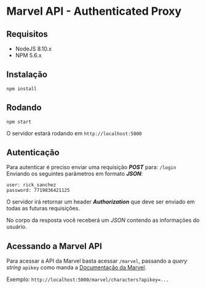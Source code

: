 # Marvel API - Authenticated Proxy

## Requisitos

- NodeJS 8.10.x
- NPM 5.6.x

## Instalação

`npm install`

## Rodando

`npm start`

O servidor estará rodando em `http://localhost:5000`

## Autenticação

Para autenticar é preciso enviar uma requisição _**POST**_ para: `/login`  
Enviando os seguintes parâmetros em formato _**JSON**_:

```
user: rick_sanchez
password: 7719836421125
```

O servidor irá retornar um header _**Authorization**_ que deve ser enviado em todas as futuras requisições.  

No corpo da resposta você receberá um *JSON* contendo as informações do usuário.

## Acessando a Marvel API

Para acessar a API da Marvel basta acessar `/marvel`, passando a _query string_ `apikey` como manda a [Documentação da Marvel](https://developer.marvel.com/docs).  

Exemplo: `http://localhost:5000/marvel/characters?apikey=...`
